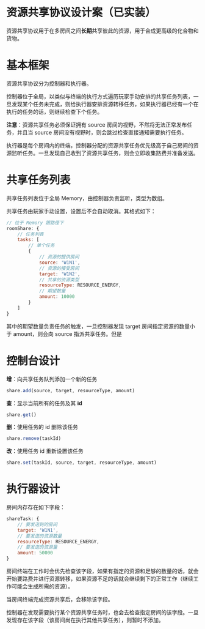 # 资源共享协议设计案（已实装）

资源共享协议用于在多房间之间**长期**共享彼此的资源，用于合成更高级的化合物和货物。

# 基本框架

资源共享协议分为控制器和执行器。

控制器位于全局，以类似与终端的执行方式遍历玩家手动安排的共享任务列表，一旦发现某个任务未完成，则给执行器安排资源转移任务，如果执行器已经有一个在执行的任务的话，则继续检查下个任务。

**注意**：资源共享任务必须保证拥有 source 房间的视野，不然将无法正常发布任务，并且当 source 房间没有视野时，则会跳过检查直接通知需要执行任务。

执行器是每个房间内的终端，控制器分配的资源共享任务优先级高于自己房间的资源监听任务。一旦发现自己收到了资源共享任务，则会立即收集路费并准备发送。

# 共享任务列表

共享任务列表位于全局 Memory，由控制器负责监听，类型为数组。

共享任务由玩家手动设置，设置后不会自动取消。其格式如下：

```js
// 位于 Memory 跟路径下
roomShare: {
    // 任务列表
    tasks: [
        // 单个任务
        {   
            // 资源的提供房间
            source: 'W1N1',
            // 资源的接受房间
            target: 'W1N2',
            // 共享的资源类型
            resourceType: RESOURCE_ENERGY,
            // 期望数量
            amount: 10000
        }
    ]
}
```

其中的期望数量负责任务的触发，一旦控制器发现 target 房间指定资源的数量小于 amount，则会向 source 指派共享任务。但是

# 控制台设计

**增**：向共享任务队列添加一个新的任务

```js
share.add(source, target, resourceType, amount)
```

**查**：显示当前所有的任务及其 **id**

```js
share.get()
```

**删**：使用任务的 id 删除该任务

```js
share.remove(taskId)
```

**改**：使用任务 id 重新设置该任务

```js
share.set(taskId, source, target, resourceType, amount)
```

# 执行器设计

房间内存存在如下字段：

```js
shareTask: {
    // 要发送到的房间
    target: 'W1N1',
    // 要发送的资源数量
    resourceType: RESOURCE_ENERGY,
    // 要发送的资源量
    amount: 50000
}
```

房间终端在工作时会优先检查该字段，如果有指定的资源和足够的数量的话，就会开始要路费并进行资源转移，如果资源不足的话就会继续剩下的正常工作（继续工作可能会生成所需的资源）。

当房间终端完成资源共享后，会移除该字段。

控制器在发现需要执行某个资源共享任务时，也会去检查指定房间的该字段。一旦发现存在该字段（该房间尚在执行其他共享任务），则暂时不添加。